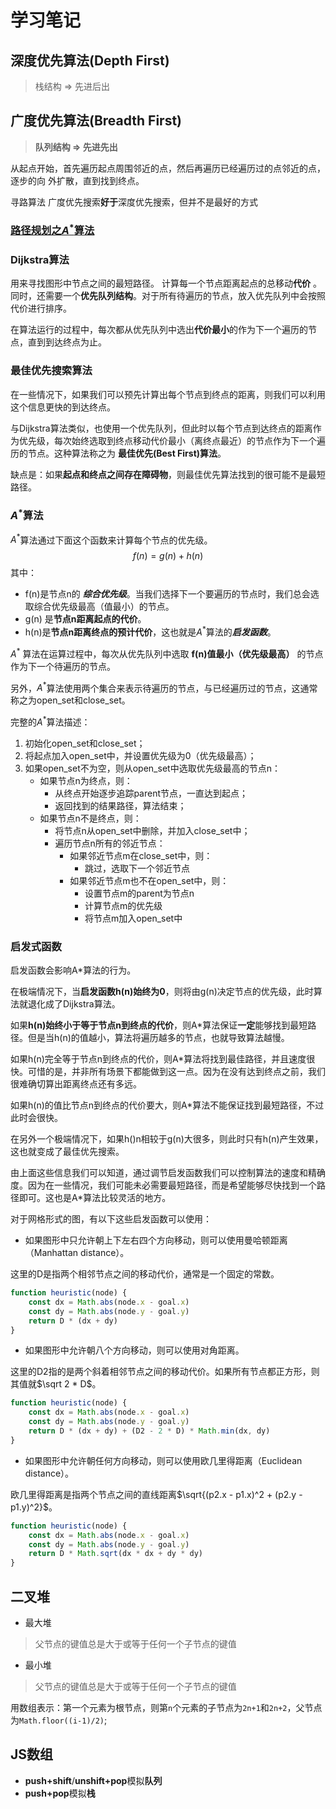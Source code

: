 # 学习笔记
## 深度优先算法(Depth First)
>栈结构 => 先进后出
## 广度优先算法(Breadth First)
> **队列结构 => 先进先出**
> 
从起点开始，首先遍历起点周围邻近的点，然后再遍历已经遍历过的点邻近的点，逐步的向
外扩散，直到找到终点。

寻路算法 广度优先搜索**好于**深度优先搜索，但并不是最好的方式

### [路径规划之$A^*$算法](https://zhuanlan.zhihu.com/p/54510444)

### Dijkstra算法
用来寻找图形中节点之间的最短路径。
计算每一个节点距离起点的总移动**代价** 。同时，还需要一个**优先队列结构**。对于所有待遍历的节点，放入优先队列中会按照代价进行排序。

在算法运行的过程中，每次都从优先队列中选出**代价最小**的作为下一个遍历的节点，直到到达终点为止。
### 最佳优先搜索算法
在一些情况下，如果我们可以预先计算出每个节点到终点的距离，则我们可以利用这个信息更快的到达终点。

与Dijkstra算法类似，也使用一个优先队列，但此时以每个节点到达终点的距离作为优先级，每次始终选取到终点移动代价最小（离终点最近）的节点作为下一个遍历的节点。这种算法称之为 **最佳优先(Best First)算法**。

缺点是：如果**起点和终点之间存在障碍物**，则最佳优先算法找到的很可能不是最短路径。
### $A^*$算法
$A^*$算法通过下面这个函数来计算每个节点的优先级。
$$ f(n) = g(n) + h(n) $$
其中：
* f(n)是节点n的 ***综合优先级***。当我们选择下一个要遍历的节点时，我们总会选取综合优先级最高（值最小）的节点。
* g(n) 是**节点n距离起点的代价**。
* h(n)是**节点n距离终点的预计代价**，这也就是$A^*$算法的***启发函数***。

$A^*$ 算法在运算过程中，每次从优先队列中选取 **f(n)值最小（优先级最高）** 的节点作为下一个待遍历的节点。

另外，$A^*$算法使用两个集合来表示待遍历的节点，与已经遍历过的节点，这通常称之为open_set和close_set。

完整的$A^*$算法描述：
1. 初始化open_set和close_set；
2. 将起点加入open_set中，并设置优先级为0（优先级最高）；
3. 如果open_set不为空，则从open_set中选取优先级最高的节点n：
    * 如果节点n为终点，则：
        * 从终点开始逐步追踪parent节点，一直达到起点；
        * 返回找到的结果路径，算法结束；
    * 如果节点n不是终点，则：
        * 将节点n从open_set中删除，并加入close_set中；
        * 遍历节点n所有的邻近节点：
            * 如果邻近节点m在close_set中，则：
                * 跳过，选取下一个邻近节点
            * 如果邻近节点m也不在open_set中，则：
                * 设置节点m的parent为节点n
                * 计算节点m的优先级
                * 将节点m加入open_set中
### 启发式函数
启发函数会影响A*算法的行为。

在极端情况下，当**启发函数h(n)始终为0**，则将由g(n)决定节点的优先级，此时算法就退化成了Dijkstra算法。

如果**h(n)始终小于等于节点n到终点的代价**，则A*算法保证**一定**能够找到最短路径。但是当h(n)的值越小，算法将遍历越多的节点，也就导致算法越慢。

如果h(n)完全等于节点n到终点的代价，则A*算法将找到最佳路径，并且速度很快。可惜的是，并非所有场景下都能做到这一点。因为在没有达到终点之前，我们很难确切算出距离终点还有多远。

如果h(n)的值比节点n到终点的代价要大，则A*算法不能保证找到最短路径，不过此时会很快。

在另外一个极端情况下，如果h()n相较于g(n)大很多，则此时只有h(n)产生效果，这也就变成了最佳优先搜索。

由上面这些信息我们可以知道，通过调节启发函数我们可以控制算法的速度和精确度。因为在一些情况，我们可能未必需要最短路径，而是希望能够尽快找到一个路径即可。这也是A*算法比较灵活的地方。

对于网格形式的图，有以下这些启发函数可以使用：
* 如果图形中只允许朝上下左右四个方向移动，则可以使用曼哈顿距离（Manhattan distance）。

这里的D是指两个相邻节点之间的移动代价，通常是一个固定的常数。
```js
function heuristic(node) {
    const dx = Math.abs(node.x - goal.x)
    const dy = Math.abs(node.y - goal.y)
    return D * (dx + dy)
}
```
* 如果图形中允许朝八个方向移动，则可以使用对角距离。

这里的D2指的是两个斜着相邻节点之间的移动代价。如果所有节点都正方形，则其值就$\sqrt 2 * D$。
```js
function heuristic(node) {
    const dx = Math.abs(node.x - goal.x)
    const dy = Math.abs(node.y - goal.y)
    return D * (dx + dy) + (D2 - 2 * D) * Math.min(dx, dy)
}
```
* 如果图形中允许朝任何方向移动，则可以使用欧几里得距离（Euclidean distance）。

欧几里得距离是指两个节点之间的直线距离$\sqrt{(p2.x - p1.x)^2 + (p2.y - p1.y)^2}$。
```js
function heuristic(node) {
    const dx = Math.abs(node.x - goal.x)
    const dy = Math.abs(node.y - goal.y)
    return D * Math.sqrt(dx * dx + dy * dy)
}
```

## 二叉堆
* 最大堆
> 父节点的键值总是大于或等于任何一个子节点的键值
* 最小堆
> 父节点的键值总是大于或等于任何一个子节点的键值

用数组表示：第一个元素为根节点，则第`n`个元素的子节点为`2n+1`和`2n+2`，父节点为`Math.floor((i-1)/2)`;

## JS数组

* **push+shift**/**unshift+pop**模拟**队列**
* **push+pop**模拟**栈**
